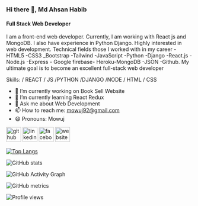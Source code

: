 ### Hi there 👋, Md Ahsan Habib
#### Full Stack Web Developer
 I am a front-end web developer. Currently, I am working with React js and MongoDB. I also have experience in Python Django. Highly interested in web development.
Technical fields those I worked with in my career
-HTML5 -CSS3 _Bootstrap -Tailwind -JavaScript -Python -Django -React.js -Node.js -Express - Google firebase- Heroku-MongoDB -JSON -Github. My ultimate goal is to become an excellent full-stack web developer

Skills: / REACT / JS /PYTHON /DJANGO /NODE / HTML / CSS

- 🔭 I’m currently working on Book Sell Website 
- 🌱 I’m currently learning React Redux 
- 💬 Ask me about Web Development 
- 📫 How to reach me: mowuj92@gmail.com 
- 😄 Pronouns: Mowuj 


[<img src='https://cdn.jsdelivr.net/npm/simple-icons@3.0.1/icons/github.svg' alt='github' height='40'>](https://github.com/mowuj)  [<img src='https://cdn.jsdelivr.net/npm/simple-icons@3.0.1/icons/linkedin.svg' alt='linkedin' height='40'>](https://www.linkedin.com/in/https://www.linkedin.com/in/ahsan-habib-827b6b229//)  [<img src='https://cdn.jsdelivr.net/npm/simple-icons@3.0.1/icons/facebook.svg' alt='facebook' height='40'>](https://www.facebook.com/https://www.facebook.com/profile.php?id=100076318906776)  [<img src='https://cdn.jsdelivr.net/npm/simple-icons@3.0.1/icons/icloud.svg' alt='website' height='40'>](https://dashing-kashata-48e14f.netlify.app/)  

[![Top Langs](https://github-readme-stats.vercel.app/api/top-langs/?username=mowuj)](https://github.com/anuraghazra/github-readme-stats)

![GitHub stats](https://github-readme-stats.vercel.app/api?username=mowuj&show_icons=true)  

![GitHub Activity Graph](https://activity-graph.herokuapp.com/graph?username=mowuj)  

![GitHub metrics](https://metrics.lecoq.io/mowuj)  

![Profile views](https://gpvc.arturio.dev/mowuj)  
